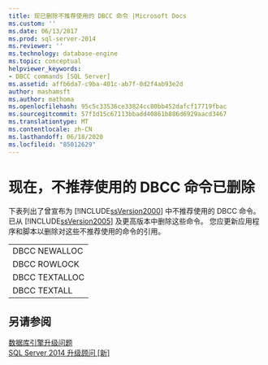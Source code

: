 ```yaml
---
title: 现已删除不推荐使用的 DBCC 命令 |Microsoft Docs
ms.custom: ''
ms.date: 06/13/2017
ms.prod: sql-server-2014
ms.reviewer: ''
ms.technology: database-engine
ms.topic: conceptual
helpviewer_keywords:
- DBCC commands [SQL Server]
ms.assetid: affb6da7-c9ba-401c-ab7f-0d2f4ab93e2d
author: mashamsft
ms.author: mathoma
ms.openlocfilehash: 95c5c33536ce33824cc80bb452dafcf17719fbac
ms.sourcegitcommit: 57f1d15c67113bbadd40861b886d6929aacd3467
ms.translationtype: MT
ms.contentlocale: zh-CN
ms.lasthandoff: 06/18/2020
ms.locfileid: "85012629"
---
```

# <a name="deprecated-dbcc-commands-have-now-been-removed"></a>现在，不推荐使用的 DBCC 命令已删除
  下表列出了曾宣布为 [!INCLUDE[ssVersion2000](../../includes/ssversion2000-md.md)] 中不推荐使用的 DBCC 命令。 已从 [!INCLUDE[ssVersion2005](../../includes/ssversion2005-md.md)] 及更高版本中删除这些命令。 您应更新应用程序和脚本以删除对这些不推荐使用的命令的引用。  
  
||  
|-|  
|DBCC NEWALLOC|  
|DBCC ROWLOCK|  
|DBCC TEXTALLOC|  
|DBCC TEXTALL|  
  
## <a name="see-also"></a>另请参阅  
 [数据库引擎升级问题](../../../2014/sql-server/install/database-engine-upgrade-issues.md)   
 [SQL Server 2014 升级顾问 &#91;新&#93;](sql-server-2014-upgrade-advisor.md)  
  
  

